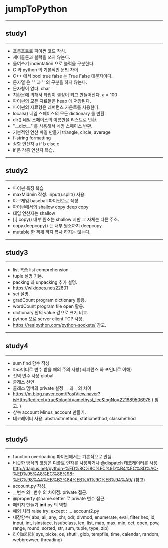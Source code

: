# jumpToPython
- - -
## study1
- - -
* 프롬프트로 파이썬 코드 작성.
* 세미콜론과 블럭을 쓰지 않는다.
* 들여쓰기 indentation 으로 블럭을 구분한다. 
* C 와 python 의 기본적인 문법 차이
* C++ 에서 bool true false 는 True False 대분자이다.
* 문자열 은 "" 과 '' 의 구분을 하지 않는다. 
* 문자형이 없다. char 
* 치환문에 의해서 타입이 결정이 되고 만들어진다.  a = 100
* 파이썬의 모든 자료들은 heap 에 저장된다.
* 파이썬의 자료형은 레퍼런스 카운트를 사용한다. 
* locals() 네임 스페이스의 모든 dictionary 를 반환.
* dir() 네임 스페이스의 이름만을 리스트로 반환.
* "\_\_dict__" 를 사용해서 네임 스페이스 반환.  
* 기본적인 연산 파일 만들기 triangle, circle, average
* f-string formatting
* 삼항 연산자 a if b else c
* if 문 각종 연산자 복습.
- - -
## study2
- - -
* 파이썬 특징 복습
* maxMidmin 작성. input().split() 사용. 
* 야구게임 baseball 파이썬으로 작성.
* 파이썬에서의 shallow copy deep copy 
* 대입 연산자는 shallow 
* [:] copy() 내부 원소는 shallow 지만 그 자체는 다른 주소. 
* copy.deepcopy() 는 내부 원소까지 deepcopy.
* mutable 한 객체 까지 복사 하지는 않는다.
- - -
## study3
- - -
* list 복습 list comprehension
* tuple 설명 기본.
* packing 과 unpacking 추가 설명.
* https://wikidocs.net/22801
* set 설명.
* gradCount program dictionary 활용.
* wordCount program file open 활용.
* dictionary 안의 value 값으로 크기 비교.
* python 으로 server client TCP 사용.
* https://realpython.com/python-sockets/ 참고.
- - -
## study4
- - -
* sum find 함수 작성
* 파라미터로 변수 받을 때의 주의 사항( 레퍼런스 와 포인터로 이해)
* 전역 변수 사용 global
* 클래스 선언
* 클래스 멤버의 private 설정 __ 과 _ 의 차이
* https://m.blog.naver.com/PostView.naver?isHttpsRedirect=true&blogId=amethyst_lee&logNo=221889506975
( 참고. )
* 상속 account Minus_account 만들기.
* 데코레이터 사용. abstractmethod, staticmethod, classmethod
- - -
## study5
- - -
* function overloading 파이썬에서는 기본적으로 안됨. 
* 비슷한 방식의 코딩은 디폴트 인자를 사용하거나 @dispatch 데코레이터를 사용.
http://daplus.net/python-%ED%8C%8C%EC%9D%B4%EC%8D%AC-%ED%95%A8%EC%88%98-%EC%98%A4%EB%B2%84%EB%A1%9C%EB%94%A9/
  (참고)
* account.py 작성.
* __변수 와 _변수 의 차이점. private 접근.
* @property @name.setter 로 private 변수 접근.
* 패키지 만들기 __init__.py 의 역할
* 예외 처리 raise try: except : ... account2.py
* 내장함수( abs, all, any, chr, odr, divmod, enumerate, eval, filter hex, id, input, int, isinstace, issubclass, len, list, map, max, min, oct, open, pow, range, round, sorted, str, sum, tuple, type, zip)
* 라이브러리( sys, picke, os, shutil, glob, tempfile, time, calendar, random, webbrowser, threading)